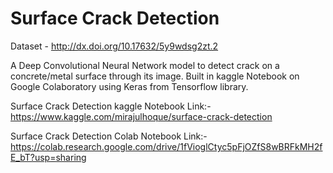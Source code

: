 # Surface Crack Detection

Dataset - http://dx.doi.org/10.17632/5y9wdsg2zt.2  

A Deep Convolutional Neural Network model to detect crack on a concrete/metal surface through its image. Built in kaggle  Notebook on Google Colaboratory using Keras from Tensorflow library.

Surface Crack Detection kaggle Notebook
Link:- https://www.kaggle.com/mirajulhoque/surface-crack-detection

Surface Crack Detection Colab Notebook
Link:- https://colab.research.google.com/drive/1fVioglCtyc5pFjOZfS8wBRFkMH2fE_bT?usp=sharing

